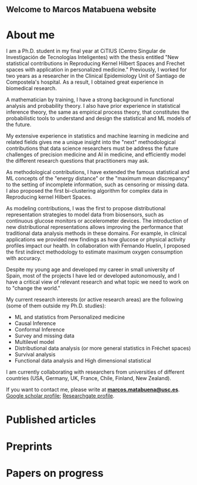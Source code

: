 
## Welcome to Marcos Matabuena website

# About me

I am a Ph.D. student in my final year at CiTIUS (Centro Singular de Investigación de Tecnologías Inteligentes) with the thesis entitled "New statistical contributions in Reproducing Kernel Hilbert Spaces  and Frechet spaces with application in personalized medicine." Previously, I worked for two years as a researcher in the Clinical Epidemiology Unit of Santiago de Compostela's hospital. As a result, I obtained great experience in biomedical research.

A mathematician by training, I have a strong background in functional analysis and probability theory. I also have prior experience in statistical inference theory, the same as empirical process theory, that constitutes the probabilistic tools to understand and design the statistical and  ML models of the future.

My extensive experience in statistics and machine learning in medicine and related fields gives me a unique insight into the "next" methodological contributions that data science researchers must be address the future challenges of precision medicine  and AI in medicine,   and efficiently model the different research questions that practitioners may ask. 

As methodological contributions, I have extended the famous statistical and ML concepts of the "energy distance" or the "maximum mean discrepancy" to the setting of incomplete information, such as censoring or missing data. I also proposed the first bi-clustering algorithm for complex data in Reproducing kernel Hilbert Spaces.

As modeling contributions, I was the first to propose distributional representation strategies to model data from biosensors, such as continuous glucose monitors or accelerometer devices. The introduction of  new distributional representations allows improving the performance that traditional data analysis methods in these domains. For example, in clinical applications we provided new findings as how glucose or physical activity profiles impact our health. In collaboration with Fernando Huelin, I proposed the first indirect methodology to estimate maximum oxygen consumption with accuracy. 


Despite my young age and developed my career in small university of Spain, most of the projects I have led or developed autonomously, and I have a critical view of relevant research and what topic we need to work on to "change the world." 


My current research interests (or active research areas) are the following (some of them outside my Ph.D. studies):
   
   -  ML and statistics from Personalized medicine
   -  Causal Inference
   -  Conformal Inference
   - Survey and missing data
   - Multilevel model
   - Distributional data analysis (or more general statistics in Fréchet spaces)
   - Survival analysis
   - Functional data analysis and High dimensional statistical


I am currently collaborating with researchers from universities of different countries (USA, Germany, UK, France, Chile, Finland, New Zealand).

If you want to contact me, please write  at  **marcos.matabuena@usc.es**. [Google scholar profile](https://scholar.google.es/citations?user=7JGwZ5UAAAAJ&hl=es&oi=ao); [Researchgate profile](https://www.researchgate.net/profile/Marcos-Matabuena).

# Published articles


# Preprints

# Papers on progress
